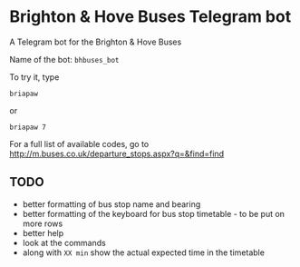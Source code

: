# Brighton & Hove Buses Telegram bot

A Telegram bot for the Brighton &amp; Hove Buses

Name of the bot: `bhbuses_bot`

To try it, type

```
briapaw
```

or

```
briapaw 7
```

For a full list of available codes, go to http://m.buses.co.uk/departure_stops.aspx?q=&find=find


## TODO

* better formatting of bus stop name and bearing
* better formatting of the keyboard for bus stop timetable - to be put on more rows
* better help
* look at the commands
* along with `XX min` show the actual expected time in the timetable